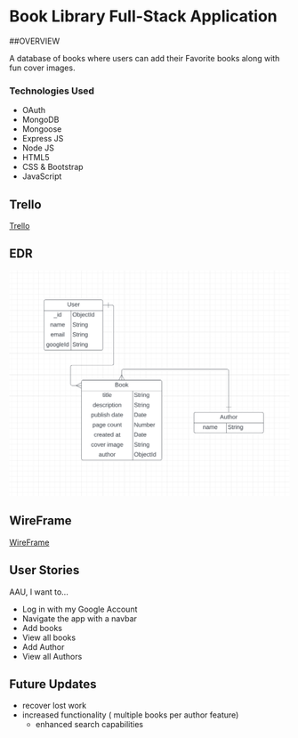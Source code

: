 <!-- # Express Project Boilerplate Checklist

## Setting Up A New Express App

- Run `express-generator` to scaffold express app with: `express -e project-name-here`
- `cd` into newly generated project
- install node packages with `npm i` or `npm install`
- rename `app.js` to `server.js`
- change line 7 on `bin/www` to be:

```
var app = require("../server");
```

- Run Nodemon before advancing to next section.
  - Nodemon should say `node ./bin/www`

## Setting Up Environment Variables

- install dotenv package with `npm install dotenv`
- require dotenv package in `server.js`
- run `touch .env` file on the root, or base, level of the project to make a .env file to hold secret variables
- in `server.js` on line 7, below package imports add this line:
  - `require("dotenv").config();`

## Set Up MongoDB Connection

- run `npm install mongoose` to install Mongoose.js package
- Inside `.env`, create a line with `DATABASE_URL=MONGODBCONNECTION STRING HERE`
  - If using localhost MongoDB, make sure MongoDB service is running on your computer
  - If using hosted MongoDB database, get connection string from MongoDB Atlas
- `mkdir config` to make config file
- `touch database.js` to have database connection file
- inside of `database.js`, have this content:

```js
const mongoose = require("mongoose");

mongoose.connect(process.env.DATABASE_URL);

// shortcut to mongoose.connection object
const db = mongoose.connection;

db.on("connected", function () {
  console.log(`Connected to ${db.name} at ${db.host}:${db.port}`);
});
```

## Set Up OAuth

### Setting Up Modules and .env

- Identify and install all packages needed for OAuth with Passport and Google OAuth service
  - overwrite your `package.json` with this one.
  ```js
  {
  "name": "my-project",
  "version": "0.0.0",
  "private": true,
  "scripts": {
    "start": "node ./bin/www"
  },
  "dependencies": {
    "cookie-parser": "~1.4.4",
    "debug": "~2.6.9",
    "dotenv": "^10.0.0",
    "ejs": "~2.6.1",
    "express": "~4.16.1",
    "express-session": "^1.17.3",
    "http-errors": "~1.6.3",
    "method-override": "^3.0.0",
    "mongoose": "^6.0.10",
    "morgan": "~1.9.1",
    "passport": "^0.6.0",
    "passport-google-oauth": "^2.0.0"
  }
  }
  ```
- set up our .env file with variables for OAuth

```
DATABASE_URL=YOUR VALUE HERE
GOOGLE_CALLBACK=http://localhost:3000/oauth2callback
GOOGLE_CLIENT_ID=YOUR VALUE HERE
GOOGLE_SECRET=YOUR VALUE HERE
SECRET=YOUR VALUE HERE
```

### Getting .env values from Google Cloud Developer Console

- go to `console.google.com`
- click credentials in the left menu bar.
- click on link OAuth2.0 Client ID
- grab values for .env variables on right side table of page

## Setting Up Middleware on server.js

- import packages for OAuth system
  - express-session
  - passport
  - passport-google-oauth
- set up middleware for sessions
- set up middleware for passport
- set up middleware for req.user

## Set Up config/passport.js

- write out methods for Passport strategy
- require `config/passport.js` on server.js

## Set Up Routes for OAuth

- ## inside `routes/index.js`

## Create UI for Sign Up, Log In, and Log Out

- conditionally render buttons on Navbar for users to navigate
- decide which routes should be public/private

## Create header partial for CSS Frameworks

- style navbar and homepage

## Use Bootstrap Themes/Templates to avoid default look

## ????

- PROFIT!!! -->
# Book Library Full-Stack Application

##OVERVIEW

A database of books where users can add their Favorite books along with fun cover images.

### Technologies Used

- OAuth
- MongoDB
- Mongoose
- Express JS
- Node JS
- HTML5
- CSS & Bootstrap
- JavaScript

## Trello
[Trello](https://trello.com/b/vzUk9mJ1/project-2-bookster)

## EDR
![EDR](images/EDR.png)

## WireFrame
[WireFrame](images/IMG_4985.png)

## User Stories
AAU, I want to...
- Log in with my Google Account
- Navigate the app with a navbar
- Add books
- View all books
- Add Author
- View all Authors

## Future Updates

- recover lost work
- increased functionality ( multiple books per author feature)
  - enhanced search capabilities